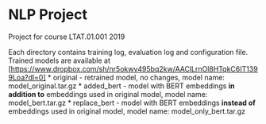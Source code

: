 # NLP Project
Project for course LTAT.01.001 2019

Each directory contains training log, evaluation log and configuration file. Trained models are available at [https://www.dropbox.com/sh/nr5okwv495bq2kw/AAClLrnOl8HTqkC6IT1399Loa?dl=0]
    * original - retrained model, no changes, model name: model_original.tar.gz
    * added_bert - model with BERT embeddings **in addition to** embeddings used in original model, model name: model_bert.tar.gz
    * replace_bert - model with BERT embeddings **instead of** embeddings used in original model, model name: model_only_bert.tar.gz